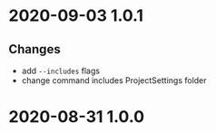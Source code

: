 # 2020-09-03 1.0.1

## Changes

- add `--includes` flags
- change command includes ProjectSettings folder

# 2020-08-31 1.0.0
